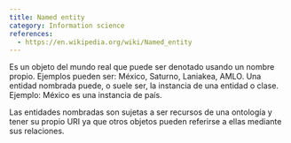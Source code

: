 ```yaml
---
title: Named entity
category: Information science
references:
  - https://en.wikipedia.org/wiki/Named_entity
---
```


Es un objeto del mundo real que puede ser denotado usando un nombre propio. Ejemplos pueden ser: México, Saturno, Laniakea, AMLO. 
Una entidad nombrada puede, o suele ser, la instancia de una entidad o clase. Ejemplo: México es una instancia de país.

Las entidades nombradas son sujetas a ser recursos de una ontología y tener su propio URI ya que otros objetos pueden referirse a ellas
mediante sus relaciones.


